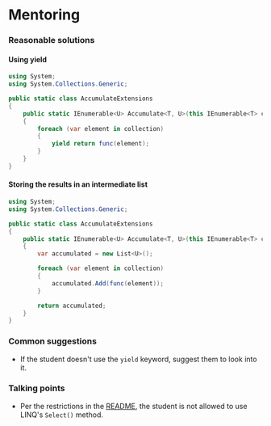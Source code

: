 # Mentoring

### Reasonable solutions

#### Using yield

```csharp
using System;
using System.Collections.Generic;

public static class AccumulateExtensions
{
    public static IEnumerable<U> Accumulate<T, U>(this IEnumerable<T> collection, Func<T, U> func)
    {
        foreach (var element in collection)
        {
            yield return func(element);
        }
    }
}
```

#### Storing the results in an intermediate list

```csharp
using System;
using System.Collections.Generic;

public static class AccumulateExtensions
{
    public static IEnumerable<U> Accumulate<T, U>(this IEnumerable<T> collection, Func<T, U> func)
    {
        var accumulated = new List<U>();

        foreach (var element in collection)
        {
            accumulated.Add(func(element));
        }

        return accumulated;
    }
}
```

### Common suggestions

- If the student doesn't use the `yield` keyword, suggest them to look into it.

### Talking points

- Per the restrictions in the [README](https://github.com/exercism/csharp/blob/main/exercises/accumulate/README.md#restrictions), the student is not allowed to use LINQ's `Select()` method.


